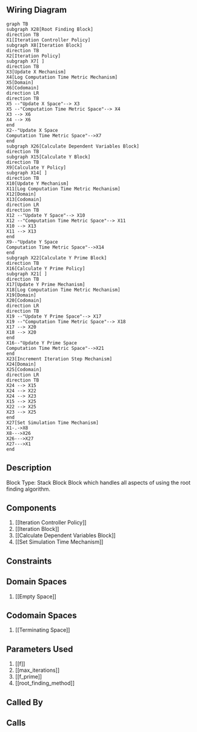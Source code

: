 ## Wiring Diagram

```mermaid
graph TB
subgraph X28[Root Finding Block]
direction TB
X1[Iteration Controller Policy]
subgraph X8[Iteration Block]
direction TB
X2[Iteration Policy]
subgraph X7[ ]
direction TB
X3[Update X Mechanism]
X4[Log Computation Time Metric Mechanism]
X5[Domain]
X6[Codomain]
direction LR
direction TB
X5 --"Update X Space"--> X3
X5 --"Computation Time Metric Space"--> X4
X3 --> X6
X4 --> X6
end
X2--"Update X Space
Computation Time Metric Space"-->X7
end
subgraph X26[Calculate Dependent Variables Block]
direction TB
subgraph X15[Calculate Y Block]
direction TB
X9[Calculate Y Policy]
subgraph X14[ ]
direction TB
X10[Update Y Mechanism]
X11[Log Computation Time Metric Mechanism]
X12[Domain]
X13[Codomain]
direction LR
direction TB
X12 --"Update Y Space"--> X10
X12 --"Computation Time Metric Space"--> X11
X10 --> X13
X11 --> X13
end
X9--"Update Y Space
Computation Time Metric Space"-->X14
end
subgraph X22[Calculate Y Prime Block]
direction TB
X16[Calculate Y Prime Policy]
subgraph X21[ ]
direction TB
X17[Update Y Prime Mechanism]
X18[Log Computation Time Metric Mechanism]
X19[Domain]
X20[Codomain]
direction LR
direction TB
X19 --"Update Y Prime Space"--> X17
X19 --"Computation Time Metric Space"--> X18
X17 --> X20
X18 --> X20
end
X16--"Update Y Prime Space
Computation Time Metric Space"-->X21
end
X23[Increment Iteration Step Mechanism]
X24[Domain]
X25[Codomain]
direction LR
direction TB
X24 --> X15
X24 --> X22
X24 --> X23
X15 --> X25
X22 --> X25
X23 --> X25
end
X27[Set Simulation Time Mechanism]
X1-.->X8
X8--->X26
X26--->X27
X27--->X1
end
```

## Description

Block Type: Stack Block
Block which handles all aspects of using the root finding algorithm.
## Components
1. [[Iteration Controller Policy]]
2. [[Iteration Block]]
3. [[Calculate Dependent Variables Block]]
4. [[Set Simulation Time Mechanism]]

## Constraints
## Domain Spaces
1. [[Empty Space]]

## Codomain Spaces
1. [[Terminating Space]]

## Parameters Used
1. [[f]]
2. [[max_iterations]]
3. [[f_prime]]
4. [[root_finding_method]]

## Called By

## Calls

